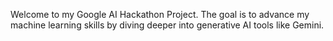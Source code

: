 Welcome to my Google AI Hackathon Project. The goal is to advance my machine learning skills by diving deeper into generative AI tools like Gemini.
